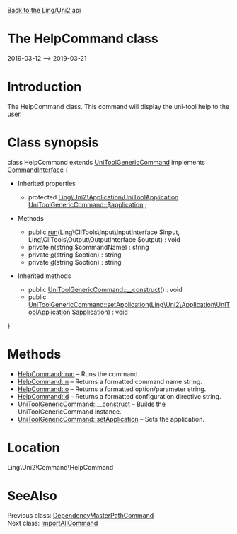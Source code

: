 [Back to the Ling/Uni2 api](https://github.com/lingtalfi/Uni2/blob/master/doc/api/Ling/Uni2.md)



The HelpCommand class
================
2019-03-12 --> 2019-03-21






Introduction
============

The HelpCommand class.
This command will display the uni-tool help to the user.



Class synopsis
==============


class <span class="pl-k">HelpCommand</span> extends [UniToolGenericCommand](https://github.com/lingtalfi/Uni2/blob/master/doc/api/Ling/Uni2/Command/UniToolGenericCommand.md) implements [CommandInterface](https://github.com/lingtalfi/CliTools/blob/master/doc/api/Ling/CliTools/Command/CommandInterface.md) {

- Inherited properties
    - protected [Ling\Uni2\Application\UniToolApplication](https://github.com/lingtalfi/Uni2/blob/master/doc/api/Ling/Uni2/Application/UniToolApplication.md) [UniToolGenericCommand::$application](#property-application) ;

- Methods
    - public [run](https://github.com/lingtalfi/Uni2/blob/master/doc/api/Ling/Uni2/Command/HelpCommand/run.md)(Ling\CliTools\Input\InputInterface $input, Ling\CliTools\Output\OutputInterface $output) : void
    - private [n](https://github.com/lingtalfi/Uni2/blob/master/doc/api/Ling/Uni2/Command/HelpCommand/n.md)(string $commandName) : string
    - private [o](https://github.com/lingtalfi/Uni2/blob/master/doc/api/Ling/Uni2/Command/HelpCommand/o.md)(string $option) : string
    - private [d](https://github.com/lingtalfi/Uni2/blob/master/doc/api/Ling/Uni2/Command/HelpCommand/d.md)(string $option) : string

- Inherited methods
    - public [UniToolGenericCommand::__construct](https://github.com/lingtalfi/Uni2/blob/master/doc/api/Ling/Uni2/Command/UniToolGenericCommand/__construct.md)() : void
    - public [UniToolGenericCommand::setApplication](https://github.com/lingtalfi/Uni2/blob/master/doc/api/Ling/Uni2/Command/UniToolGenericCommand/setApplication.md)([Ling\Uni2\Application\UniToolApplication](https://github.com/lingtalfi/Uni2/blob/master/doc/api/Ling/Uni2/Application/UniToolApplication.md) $application) : void

}






Methods
==============

- [HelpCommand::run](https://github.com/lingtalfi/Uni2/blob/master/doc/api/Ling/Uni2/Command/HelpCommand/run.md) &ndash; Runs the command.
- [HelpCommand::n](https://github.com/lingtalfi/Uni2/blob/master/doc/api/Ling/Uni2/Command/HelpCommand/n.md) &ndash; Returns a formatted command name string.
- [HelpCommand::o](https://github.com/lingtalfi/Uni2/blob/master/doc/api/Ling/Uni2/Command/HelpCommand/o.md) &ndash; Returns a formatted option/parameter string.
- [HelpCommand::d](https://github.com/lingtalfi/Uni2/blob/master/doc/api/Ling/Uni2/Command/HelpCommand/d.md) &ndash; Returns a formatted configuration directive string.
- [UniToolGenericCommand::__construct](https://github.com/lingtalfi/Uni2/blob/master/doc/api/Ling/Uni2/Command/UniToolGenericCommand/__construct.md) &ndash; Builds the UniToolGenericCommand instance.
- [UniToolGenericCommand::setApplication](https://github.com/lingtalfi/Uni2/blob/master/doc/api/Ling/Uni2/Command/UniToolGenericCommand/setApplication.md) &ndash; Sets the application.





Location
=============
Ling\Uni2\Command\HelpCommand


SeeAlso
==============
Previous class: [DependencyMasterPathCommand](https://github.com/lingtalfi/Uni2/blob/master/doc/api/Ling/Uni2/Command/DependencyMasterPathCommand.md)<br>Next class: [ImportAllCommand](https://github.com/lingtalfi/Uni2/blob/master/doc/api/Ling/Uni2/Command/ImportAllCommand.md)<br>
